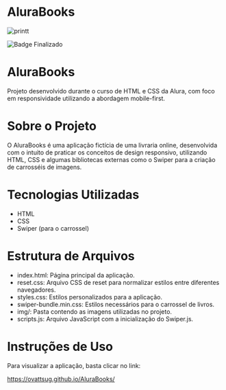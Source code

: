 # AluraBooks

![printt](https://github.com/ovattsuG/AluraBooks/assets/112031013/7c46f647-6296-4c55-89be-ec3cbbbcbb4c)


![Badge Finalizado](http://img.shields.io/static/v1?label=STATUS&message=FINALIZADO&color=BLUE&style=for-the-badge)

# AluraBooks

Projeto desenvolvido durante o curso de HTML e CSS da Alura, com foco em responsividade utilizando a abordagem mobile-first.

# Sobre o Projeto

O AluraBooks é uma aplicação fictícia de uma livraria online, desenvolvida com o intuito de praticar os conceitos de design responsivo, utilizando HTML, CSS e algumas bibliotecas externas como o Swiper para a criação de carrosséis de imagens.

# Tecnologias Utilizadas
* HTML
* CSS
* Swiper (para o carrossel)

# Estrutura de Arquivos
* index.html: Página principal da aplicação.
* reset.css: Arquivo CSS de reset para normalizar estilos entre diferentes navegadores.
* styles.css: Estilos personalizados para a aplicação.
* swiper-bundle.min.css: Estilos necessários para o carrossel de livros.
* img/: Pasta contendo as imagens utilizadas no projeto.
* scripts.js: Arquivo JavaScript com a inicialização do Swiper.js.

# Instruções de Uso
Para visualizar a aplicação, basta clicar no link:

https://ovattsug.github.io/AluraBooks/

